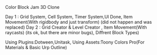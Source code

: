 Color Block Jam 3D Clone

Day 1 : Grid System, Cell System, Timer System,UI Done, Item Movement(With rigidbody and just transform) (did not happen and was replaced)
Day 2 : Grid Creator & Level Creator  , Item Movement(With raycasts) (its ok, but there are minor bugs), Diffrent Block Types)


Using Plugins:Dotween,Unitask,
Using Assets:Toony Colors Pro(For Materials & Basic Urp Outline)
